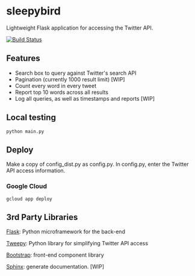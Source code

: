 # sleepybird
Lightweight Flask application for accessing the Twitter API.

[![Build Status](https://travis-ci.org/zooraze/sleepybird.svg?branch=master)](https://travis-ci.org/zooraze/sleepybird)

## Features
* Search box to query against Twitter's search API
* Pagination (currently 1000 result limit) [WIP]
* Count every word in every tweet
* Report top 10 words across all results
* Log all queries, as well as timestamps and reports [WIP]

## Local testing
```python main.py```

## Deploy
Make a copy of config_dist.py as config.py. In config.py, enter the Twitter API access information.

### Google Cloud
```gcloud app deploy```

## 3rd Party Libraries
[Flask](http://flask.pocoo.org/): Python microframework for the back-end

[Tweepy](https://www.tweepy.org/): Python library for simplifying Twitter API access 

[Bootstrap](https://getbootstrap.com/): front-end component library

[Sphinx](http://www.sphinx-doc.org/en/master/): generate documentation. [WIP]
